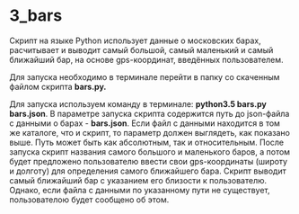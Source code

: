 # 3_bars

Скрипт на языке Python использует данные о московских барах, расчитывает и выводит самый большой, самый маленький и самый ближайший бар, на основе gps-координат, введённых пользователем.

Для запуска необходимо в терминале перейти в папку со скаченным файлом скрипта **bars.py.**

Для запуска используем команду в терминале:
**python3.5 bars.py bars.json**. В параметре запуска скрипта содержится путь до json-файла с данными о барах - **bars.json**. Если файл с данными находится в том же каталоге, что и скрипт, то параметр должен выглядеть, как показано выше. Путь может быть как абсолютным, так и относительным.
После запуска скрипт названия самого большого и маленького баров, а потом будет предложено пользователю ввести свои gps-координаты (широту и долготу) для определения самого ближайшего бара. Скрипт выводит самый ближайший бар с указанием его близости к пользователю. Однако, если файла с данными по указанному пути не существует, пользователою будет сообщено об этом.




